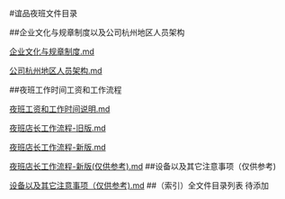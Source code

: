 #谊品夜班文件目录



##企业文化与规章制度以及公司杭州地区人员架构

[企业文化与规章制度.md](./企业文化规章制度人员架构/企业文化与规章制度.md)

[公司杭州地区人员架构.md](./企业文化规章制度人员架构/公司杭州地区人员架构.md)




##夜班工作时间工资和工作流程

[夜班工资和工作时间说明.md](./夜班工作时间工资和工作流程/夜班工作时间工资和工作流程.md)


[夜班店长工作流程-旧版.md](./夜班工作时间工资和工作流程/夜班店长工作流程-旧版.md)


[夜班店长工作流程-新版.md](./夜班工作时间工资和工作流程/夜班店长工作流程-新版.md)


[夜班店长工作流程-新版(仅供参考).md](./夜班工作时间工资和工作流程/夜班店长工作流程-新版(仅供参考).md)
##设备以及其它注意事项（仅供参考)

[设备以及其它注意事项（仅供参考).md](./设备以及其它注意事项(仅供参考)/设备以及其它注意事项(仅供参考).md)
##（索引）全文件目录列表
待添加


